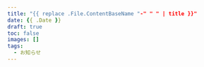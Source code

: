 ```yaml
---
title: "{{ replace .File.ContentBaseName "-" " " | title }}"
date: {{ .Date }}
draft: true
toc: false
images: []
tags:
  - お知らせ
---
```

